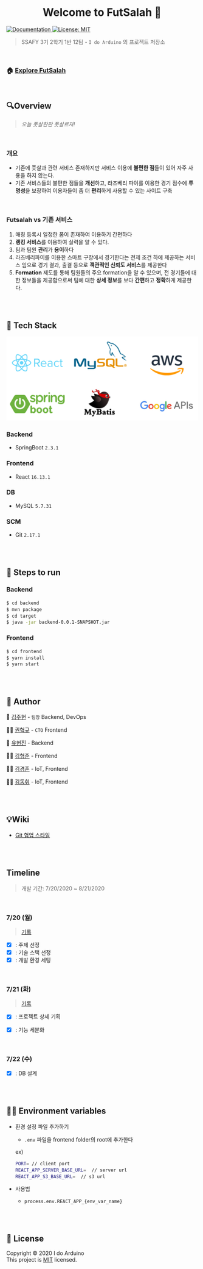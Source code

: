 <h1 align="center">Welcome to FutSalah 👋</h1>
<p>
  <a href="https://github.com/chloe-codes1/Ms.Movie#readme" target="_blank">
    <img alt="Documentation" src="https://img.shields.io/badge/documentation-yes-brightgreen.svg" />
  </a>
  <a href="https://github.com/chloe-codes1/Ms.Movie/blob/master/LICENSE.md" target="_blank">
    <img alt="License: MIT" src="https://img.shields.io/badge/License-MIT-yellow.svg" />
  </a>
</p>

> SSAFY 3기 2학기 1반 12팀 - `I do Arduino` 의 프로젝트 저장소

<br>

### 🏠 [Explore FutSalah](http://i3a112.p.ssafy.io/)

<br>

## :mag: ​Overview

> _오늘 풋살한판 풋살르자!_

<br>

### 개요

- 기존에 풋살과 관련 서비스 존재하지만 서비스 이용에 **불편한 점**들이 있어 자주 사용을 하지 않는다.
- 기존 서비스들의 불편한 점들을 **개선**하고, 라즈베리 파이를 이용한 경기 점수에 **투명성**을 보장하여 이용자들이 좀 더 **편리**하게 사용할 수 있는 사이트 구축

<br>

### Futsalah vs 기존 서비스 

1. 매칭 등록시 일정한 폼이 존재하여 이용하기 간편하다
2. **랭킹 서비스**를 이용하여 실력을 알 수 있다.
3. 팀과 팀원 **관리**가 **용이**하다
4. 라즈베리파이를 이용한 스마트 구장에서 경기한다는 전제 조건 하에 제공하는 서비스 임으로 경기 결과, 출결 등으로 **객관적인 신뢰도 서비스**를 제공한다
5. **Formation** 제도를 통해 팀원들의 주요 formation을 알 수 있으며, 전 경기들에 대한 정보들을 제공함으로써 팀에 대한 **상세 정보**를 보다 **간편**하고 **정확**하게 제공한다.



<br>

<br>

## :wrench: ​Tech Stack

![](./images/techstack.PNG)

### Backend

- SpringBoot  `2.3.1`

### Frontend

- React  `16.13.1`

### DB

- MySQL  `5.7.31`

### SCM

- Git  `2.17.1`

<br>
<br>

## :runner: Steps to run

### Backend

```bash
$ cd backend
$ mvn package
$ cd target
$ java -jar backend-0.0.1-SNAPSHOT.jar
```

### Frontend

```bash
$ cd frontend
$ yarn install 
$ yarn start
```

<br>

<br>

## 👤 Author 

:information_desk_person: ​[김주현](https://github.com/chloe-codes1) - `팀장`  Backend, DevOps

🙋‍♂️ [권혁규](https://github.com/klw940) - `CTO`  Frontend

:raising_hand: ​[유현진](https://github.com/guswls) - Backend

🙆‍♂️ [김형준](https://github.com/hyungjun268) - Frontend

💁‍♂️ [김경훈](https://github.com/oogg7754) - IoT, Frontend

🙋‍♂️ [김동휘](https://github.com/wheeking) - IoT, Frontend

<br>

<br>

## :bulb: ​Wiki 

- [Git 협업 스타일](/docs/Git_협업_스타일.md)

<br>

<br>

## Timeline

> 개발 기간: 7/20/2020 ~ 8/21/2020

<br>

### 7/20 (월)

> [기록](/docs/0720_주제선정.md)

- [x] : 주제 선정
- [x] : 기술 스택 선정
- [x] : 개발 환경 세팅

<br>

### 7/21 (화)

> [기록](/docs/0721_기능_세분화.md)

- [x] : 프로젝트 상세 기획

- [x] : 기능 세분화

<br>

### 7/22 (수)

- [x] : DB 설계

<br>
<br>

## 🧚‍♀️ Environment variables 

- 환경 설정 파일 추가하기

  - `.env` 파일을 frontend folder의 root에 추가한다

  ex) 

  ```bash
  PORT= // client port
  REACT_APP_SERVER_BASE_URL=  // server url
  REACT_APP_S3_BASE_URL=  // s3 url
  ```

- 사용법
  - `process.env.REACT_APP_{env_var_name}`

<br>

<br>

## 📝 License

Copyright © 2020  I do Arduino <br />
This project is [MIT](https://lab.ssafy.com/s03-webmobile3-sub3/s03p13a112/blob/master/LICENSE) licensed.